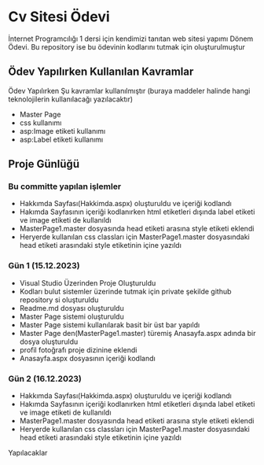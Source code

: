 # Cv Sitesi Ödevi
İnternet Programcılığı 1 dersi için kendimizi tanıtan web sitesi yapımı Dönem Ödevi.
Bu repository ise bu ödevinin kodlarını tutmak için oluşturulmuştur

## Ödev Yapılırken Kullanılan Kavramlar
Ödev Yapılırken Şu kavramlar kullanılmıştır
(buraya maddeler halinde hangi teknolojilerin kullanılacağı yazılacaktır)
<br>
+ Master Page
+ css kullanımı
+ asp:Image etiketi kullanımı
+ asp:Label etiketi kullanımı
## Proje Günlüğü

### Bu committe yapılan işlemler
+ Hakkımda Sayfası(Hakkimda.aspx) oluşturuldu ve içeriği kodlandı
+ Hakımda Sayfasının içeriği kodlanırken html etiketleri dışında label etiketi ve image etiketi de kullanıldı
+ MasterPage1.master dosyasında head etiketi arasına style etiketi eklendi
+ Heryerde kullanılan css classları için MasterPage1.master dosyasındaki head etiketi arasındaki style etiketinin içine yazıldı


### Gün 1 (15.12.2023)
+ Visual Studio Üzerinden Proje Oluşturuldu
+ Kodları bulut sistemler üzerinde tutmak için private şekilde github repository si oluşturuldu
+ Readme.md dosyası oluşturuldu
+ Master Page sistemi oluşturuldu
+ Master Page sistemi kullanılarak basit bir üst bar yapıldı
+ Master Page den(MasterPage1.master) türemiş Anasayfa.aspx adında bir dosya oluşturuldu
+ profil fotoğrafı proje dizinine eklendi
+ Anasayfa.aspx dosyasının içeriği kodlandı
### Gün 2 (16.12.2023)
+ Hakkımda Sayfası(Hakkimda.aspx) oluşturuldu ve içeriği kodlandı
+ Hakımda Sayfasının içeriği kodlanırken html etiketleri dışında label etiketi ve image etiketi de kullanıldı
+ MasterPage1.master dosyasında head etiketi arasına style etiketi eklendi
+ Heryerde kullanılan css classları için MasterPage1.master dosyasındaki head etiketi arasındaki style etiketinin içine yazıldı


Yapılacaklar
